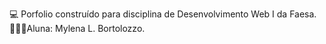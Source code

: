 💻 Porfolio construído para disciplina de Desenvolvimento Web I da Faesa. <br/>
👩🏻‍🎓Aluna: Mylena L. Bortolozzo.

